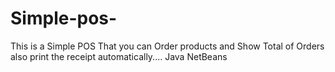 # Simple-pos-
This is a Simple POS That you can Order products and Show Total of Orders also print the receipt automatically....
Java NetBeans
